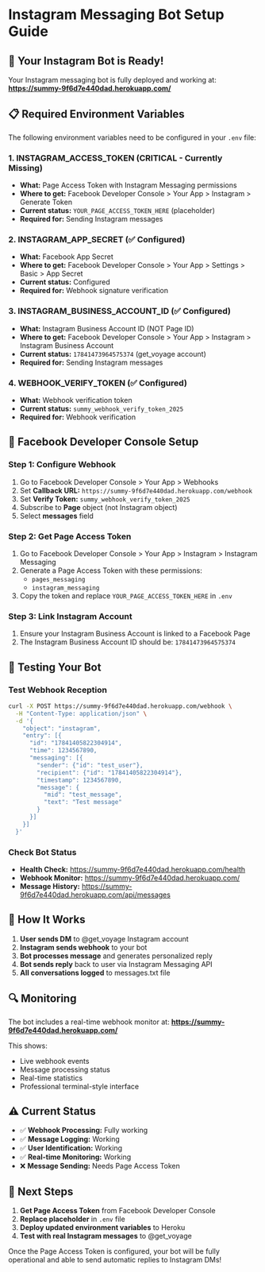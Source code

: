 # Instagram Messaging Bot Setup Guide

## 🚀 Your Instagram Bot is Ready!

Your Instagram messaging bot is fully deployed and working at:
**https://summy-9f6d7e440dad.herokuapp.com/**

## 📋 Required Environment Variables

The following environment variables need to be configured in your `.env` file:

### 1. INSTAGRAM_ACCESS_TOKEN (CRITICAL - Currently Missing)
- **What:** Page Access Token with Instagram Messaging permissions
- **Where to get:** Facebook Developer Console > Your App > Instagram > Generate Token
- **Current status:** `YOUR_PAGE_ACCESS_TOKEN_HERE` (placeholder)
- **Required for:** Sending Instagram messages

### 2. INSTAGRAM_APP_SECRET (✅ Configured)
- **What:** Facebook App Secret
- **Where to get:** Facebook Developer Console > Your App > Settings > Basic > App Secret
- **Current status:** Configured
- **Required for:** Webhook signature verification

### 3. INSTAGRAM_BUSINESS_ACCOUNT_ID (✅ Configured)
- **What:** Instagram Business Account ID (NOT Page ID)
- **Where to get:** Facebook Developer Console > Your App > Instagram > Instagram Business Account
- **Current status:** `17841473964575374` (get_voyage account)
- **Required for:** Sending Instagram messages

### 4. WEBHOOK_VERIFY_TOKEN (✅ Configured)
- **What:** Webhook verification token
- **Current status:** `summy_webhook_verify_token_2025`
- **Required for:** Webhook verification

## 🔧 Facebook Developer Console Setup

### Step 1: Configure Webhook
1. Go to Facebook Developer Console > Your App > Webhooks
2. Set **Callback URL:** `https://summy-9f6d7e440dad.herokuapp.com/webhook`
3. Set **Verify Token:** `summy_webhook_verify_token_2025`
4. Subscribe to **Page** object (not Instagram object)
5. Select **messages** field

### Step 2: Get Page Access Token
1. Go to Facebook Developer Console > Your App > Instagram > Instagram Messaging
2. Generate a Page Access Token with these permissions:
   - `pages_messaging`
   - `instagram_messaging`
3. Copy the token and replace `YOUR_PAGE_ACCESS_TOKEN_HERE` in `.env`

### Step 3: Link Instagram Account
1. Ensure your Instagram Business Account is linked to a Facebook Page
2. The Instagram Business Account ID should be: `17841473964575374`

## 🧪 Testing Your Bot

### Test Webhook Reception
```bash
curl -X POST https://summy-9f6d7e440dad.herokuapp.com/webhook \
  -H "Content-Type: application/json" \
  -d '{
    "object": "instagram",
    "entry": [{
      "id": "17841405822304914",
      "time": 1234567890,
      "messaging": [{
        "sender": {"id": "test_user"},
        "recipient": {"id": "17841405822304914"},
        "timestamp": 1234567890,
        "message": {
          "mid": "test_message",
          "text": "Test message"
        }
      }]
    }]
  }'
```

### Check Bot Status
- **Health Check:** https://summy-9f6d7e440dad.herokuapp.com/health
- **Webhook Monitor:** https://summy-9f6d7e440dad.herokuapp.com/
- **Message History:** https://summy-9f6d7e440dad.herokuapp.com/api/messages

## 📱 How It Works

1. **User sends DM** to @get_voyage Instagram account
2. **Instagram sends webhook** to your bot
3. **Bot processes message** and generates personalized reply
4. **Bot sends reply** back to user via Instagram Messaging API
5. **All conversations logged** to messages.txt file

## 🔍 Monitoring

The bot includes a real-time webhook monitor at:
**https://summy-9f6d7e440dad.herokuapp.com/**

This shows:
- Live webhook events
- Message processing status
- Real-time statistics
- Professional terminal-style interface

## ⚠️ Current Status

- ✅ **Webhook Processing:** Fully working
- ✅ **Message Logging:** Working
- ✅ **User Identification:** Working
- ✅ **Real-time Monitoring:** Working
- ❌ **Message Sending:** Needs Page Access Token

## 🚨 Next Steps

1. **Get Page Access Token** from Facebook Developer Console
2. **Replace placeholder** in `.env` file
3. **Deploy updated environment variables** to Heroku
4. **Test with real Instagram messages** to @get_voyage

Once the Page Access Token is configured, your bot will be fully operational and able to send automatic replies to Instagram DMs!
